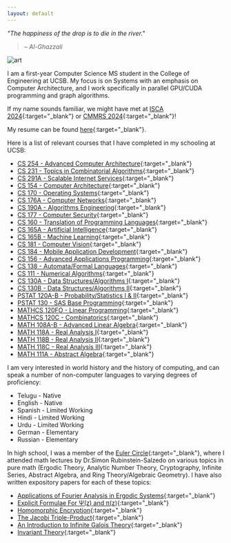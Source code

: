 ```yaml
---
layout: default
---
```


*"The happiness of the drop is to die in the river."*
> – <cite>Al-Ghazzali</cite>

![art](https://user-images.githubusercontent.com/49664689/105325271-431fd300-5b81-11eb-9d75-802e414fe965.jpg)

I am a first-year Computer Science MS student in the College of Engineering at UCSB. My focus is on Systems with an emphasis on Computer Architecture, and I work specifically in parallel GPU/CUDA programming and graph algorithms.

If my name sounds familiar, we might have met at [ISCA 2024](https://iscaconf.org/isca2024/){:target="_blank"} or [CMMRS 2024](https://cmmrs.mpi-sws.org/){:target="_blank"}!

My resume can be found [here](/cv.pdf){:target="_blank"}.

Here is a list of relevant courses that I have completed in my schooling at UCSB:

* [CS 254       - Advanced Computer Architecture](https://cs.ucsb.edu/index.php/education/courses/course-descriptions/advanced-computer-architecture){:target="_blank"}
* [CS 231       - Topics in Combinatorial Algorithms](https://sites.cs.ucsb.edu/~suri/cs231/New231.html){:target="_blank"}
* [CS 291A      - Scalable Internet Services](https://cs291.com/){:target="_blank"}
* [CS 154       - Computer Architecture](https://cs.ucsb.edu/education/courses/course-descriptions/computer-architecture){:target="_blank"}
* [CS 170       - Operating Systems](https://sites.cs.ucsb.edu/~rich/class/cs170/index.html){:target="_blank"}
* [CS 176A      - Computer Networks](https://cs.ucsb.edu/education/courses/course-descriptions/introduction-computer-communication-networks){:target="_blank"}
* [CS 190A      - Algorithms Engineering](https://cs.ucsb.edu/index.php/education/courses/special-topics-seminars/special-topics-course/cmpsc-190a-algorithms-engineering-0){:target="_blank"}
* [CS 177       - Computer Security](https://sites.cs.ucsb.edu/~kemm/courses/cs177/){:target="_blank"}
* [CS 160       - Translation of Programming Languages](https://cs.ucsb.edu/education/courses/course-descriptions/translation-programming-languages){:target="_blank"}
* [CS 165A      - Artificial Intelligence](https://cs.ucsb.edu/education/courses/course-descriptions/artificial-intelligence){:target="_blank"}
* [CS 165B      - Machine Learning](https://cs.ucsb.edu/index.php/education/courses/course-descriptions/machine-learning){:target="_blank"}
* [CS 181       - Computer Vision](https://cs.ucsb.edu/index.php/education/courses/course-descriptions/introduction-computer-vision){:target="_blank"}
* [CS 184       - Mobile Application Development](https://cs.ucsb.edu/index.php/education/courses/course-descriptions/mobile-application-development){:target="_blank"}
* [CS 156       - Advanced Applications Programming](https://cs.ucsb.edu/index.php/education/courses/course-descriptions/advanced-applications-programming){:target="_blank"}
* [CS 138       - Automata/Formal Languages](https://cs.ucsb.edu/index.php/education/courses/course-descriptions/automata-and-formal-languages){:target="_blank"}
* [CS 111       - Numerical Algorithms](https://cs.ucsb.edu/index.php/education/courses/course-descriptions/introduction-computational-science){:target="_blank"}
* [CS 130A      - Data Structures/Algorithms I](https://cs.ucsb.edu/index.php/education/courses/course-descriptions/data-structures-and-algorithms-i){:target="_blank"}
* [CS 130B      - Data Structures/Algorithms II](https://cs.ucsb.edu/index.php/education/courses/course-descriptions/data-structures-and-algorithms-ii){:target="_blank"}
* [PSTAT 120A-B - Probability/Statistics I & II](https://www.coursicle.com/ucsb/courses/PSTAT/120B/){:target="_blank"}
* [PSTAT 130    - SAS Base Programming](https://www.coursicle.com/ucsb/courses/PSTAT/130/){:target="_blank"}
* [MATHCS 120FO - Linear Programming](https://ccs.ucsb.edu/courses/2021/spring/linear-optimization){:target="_blank"}
* [MATHCS 120C  - Combinatorics](https://ccs.ucsb.edu/courses/2021/winter/combinatorics){:target="_blank"}
* [MATH 108A-B  - Advanced Linear Algebra](https://www.coursicle.com/ucsb/courses/MATH/108B/){:target="_blank"}
* [MATH 118A    - Real Analysis I](https://www.coursicle.com/ucsb/courses/MATH/118A/){:target="_blank"}
* [MATH 118B    - Real Analysis II](https://www.coursicle.com/ucsb/courses/MATH/118B/){:target="_blank"}
* [MATH 118C    - Real Analysis III](https://www.coursicle.com/ucsb/courses/MATH/118C/){:target="_blank"}
* [MATH 111A    - Abstract Algebra](https://www.coursicle.com/ucsb/courses/MATH/111A/){:target="_blank"}

I am very interested in world history and the history of computing, and can speak a number of non-computer languages to varying degrees of proficiency:

* Telugu  - Native
* English - Native
* Spanish - Limited Working
* Hindi   - Limited Working
* Urdu    - Limited Working
* German  - Elementary
* Russian - Elementary

In high school, I was a member of the [Euler Circle](http://eulercircle.com){:target="_blank"}, where I attended math lectures by Dr.Simon Rubinstein-Salzedo on various topics in pure math (Ergodic Theory, Analytic Number Theory, Cryptography, Infinite Series, Abstract Algebra, and Ring Theory/Algebraic Geometry). I have also written expository papers for each of these topics:

* [Applications of Fourier Analysis in Ergodic Systems](http://simonrs.com/eulercircle/ergodictheory/krishna-rushil-fourier.pdf){:target="_blank"}
* [Explicit Formulae For &Psi;(z) and &pi;(z)](http://simonrs.com/eulercircle/analyticnt/krishna-explicit.pdf){:target="_blank"}
* [Homomorphic Encryption](http://simonrs.com/eulercircle/crypto2019/saadiq-rushil-krishna-homomorphic.pdf){:target="_blank"}
* [The Jacobi Triple-Product](http://simonrs.com/eulercircle/infiniteseries/krishna-tripleprod.pdf){:target="_blank"}
* [An Introduction to Infinite Galois Theory](http://simonrs.com/eulercircle/algebra2020/krishna-infinitegalois.pdf){:target="_blank"}
* [Invariant Theory](http://simonrs.com/eulercircle/rtag2020/krishna-invariant.pdf){:target="_blank"}


<!---I also enjoy playing Jazz piano in my free time. I was a member of a Jazz band that my friends and I created. Some of our songs are featured [here](https://www.youtube.com/channel/UCd8hTfZHh_n0LqAocn8IXTw){:target="_blank"}.
--->

<!---[Here](![photograph of dog and boy](https://user-images.githubusercontent.com/49664689/107943741-f8a43300-6f41-11eb-8258-fed8a681be63.jpeg)){:target="_blank"} is a photograph of myself.
--->


